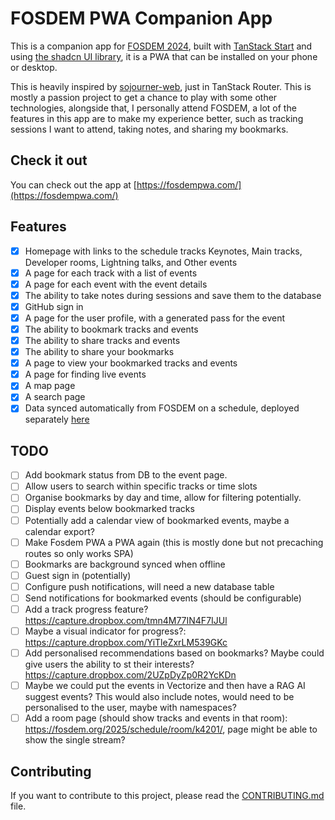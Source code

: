 # FOSDEM PWA Companion App

This is a companion app for [FOSDEM 2024](https://fosdem.org/2024/), built with [TanStack Start](https://tanstack.com/start/) and using [the shadcn UI library](https://ui.shadcn.com/), it is a PWA that can be installed on your phone or desktop.

This is heavily inspired by [sojourner-web](https://github.com/loomchild/sojourner-web/tree/master), just in TanStack Router. This is mostly a passion project to get a chance to play with some other technologies, alongside that, I personally attend FOSDEM, a lot of the features in this app are to make my experience better, such as tracking sessions I want to attend, taking notes, and sharing my bookmarks.

## Check it out

You can check out the app at [https://fosdempwa.com/](https://fosdempwa.com/)

## Features

- [x] Homepage with links to the schedule tracks Keynotes, Main tracks, Developer rooms, Lightning talks, and Other events
- [x] A page for each track with a list of events
- [x] A page for each event with the event details
- [x] The ability to take notes during sessions and save them to the database
- [x] GitHub sign in
- [x] A page for the user profile, with a generated pass for the event
- [x] The ability to bookmark tracks and events
- [x] The ability to share tracks and events
- [x] The ability to share your bookmarks
- [x] A page to view your bookmarked tracks and events
- [x] A page for finding live events
- [x] A map page
- [x] A search page
- [x] Data synced automatically from FOSDEM on a schedule, deployed separately [here](https://github.com/nicholasgriffintn/fosdem-pwa-build-data)

## TODO

- [ ] Add bookmark status from DB to the event page.
- [ ] Allow users to search within specific tracks or time slots
- [ ] Organise bookmarks by day and time, allow for filtering potentially.
- [ ] Display events below bookmarked tracks
- [ ] Potentially add a calendar view of bookmarked events, maybe a calendar export?
- [ ] Make Fosdem PWA a PWA again (this is mostly done but not precaching routes so only works SPA)
- [ ] Bookmarks are background synced when offline
- [ ] Guest sign in (potentially)
- [ ] Configure push notifications, will need a new database table
- [ ] Send notifications for bookmarked events (should be configurable)
- [ ] Add a track progress feature? https://capture.dropbox.com/tmn4M77IN4F7IJUl
- [ ] Maybe a visual indicator for progress?: https://capture.dropbox.com/YiTleZxrLM539GKc
- [ ] Add personalised recommendations based on bookmarks? Maybe could give users the ability to st their interests? https://capture.dropbox.com/2UZpDyZp0R2YcKDn
- [ ] Maybe we could put the events in Vectorize and then have a RAG AI suggest events? This would also include notes, would need to be personalised to the user, maybe with namespaces?
- [ ] Add a room page (should show tracks and events in that room): https://fosdem.org/2025/schedule/room/k4201/, page might be able to show the single stream?

## Contributing

If you want to contribute to this project, please read the [CONTRIBUTING.md](CONTRIBUTING.md) file.
